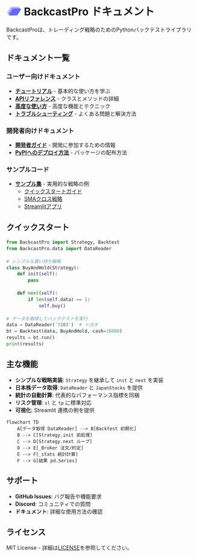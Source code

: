 # <img src="img/logo.drawio.svg" alt="BackcastPro Logo" width="40" height="24"> BackcastPro ドキュメント

BackcastProは、トレーディング戦略のためのPythonバックテストライブラリです。

## ドキュメント一覧

### ユーザー向けドキュメント

- **[チュートリアル](tutorial.md)** - 基本的な使い方を学ぶ
- **[APIリファレンス](api-reference.md)** - クラスとメソッドの詳細
- **[高度な使い方](advanced-usage.md)** - 高度な機能とテクニック
- **[トラブルシューティング](troubleshooting.md)** - よくある問題と解決方法

### 開発者向けドキュメント

- **[開発者ガイド](developer-guide.md)** - 開発に参加するための情報
- **[PyPIへのデプロイ方法](how-to-deploy-to-PyPI.md)** - パッケージの配布方法

### サンプルコード

- **[サンプル集](examples/)** - 実用的な戦略の例
  - [クイックスタートガイド](examples/QuickStartUserGuide.py)
  - [SMAクロス戦略](examples/SmaCross.py)
  - [Streamlitアプリ](examples/Streamlit.py)

## クイックスタート

```python
from BackcastPro import Strategy, Backtest
from BackcastPro.data import DataReader

# シンプルな買い持ち戦略
class BuyAndHold(Strategy):
    def init(self):
        pass
    
    def next(self):
        if len(self.data) == 1:
            self.buy()

# データを取得してバックテストを実行
data = DataReader('7203')  # トヨタ
bt = Backtest(data, BuyAndHold, cash=10000)
results = bt.run()
print(results)
```

## 主な機能

- **シンプルな戦略実装**: `Strategy` を継承して `init` と `next` を実装
- **日本株データ取得**: `DataReader` と `JapanStocks` を提供
- **統計の自動計算**: 代表的なパフォーマンス指標を同梱
- **リスク管理**: `sl` と `tp` に標準対応
- **可視化**: Streamlit 連携の例を提供

```mermaid
flowchart TD
    A[データ取得 DataReader] --> B[Backtest 初期化]
    B --> C[Strategy.init 前処理]
    C --> D[Strategy.next ループ]
    D --> E[_Broker 注文/約定]
    E --> F[_stats 統計計算]
    F --> G[結果 pd.Series]
```

## サポート

- **GitHub Issues**: バグ報告や機能要求
- **Discord**: コミュニティでの質問
- **ドキュメント**: 詳細な使用方法の確認

## ライセンス

MIT License - 詳細は[LICENSE](../LICENSE)を参照してください。
